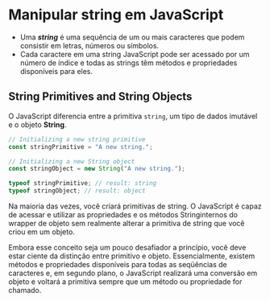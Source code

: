 # Manipular string em JavaScript

- Uma ***string*** é uma sequência de um ou mais caracteres que podem consistir em letras, números ou símbolos. 
- Cada caractere em uma string JavaScript pode ser acessado por um número de índice e todas as strings têm métodos e propriedades disponíveis para eles.

## String Primitives and String Objects

O JavaScript diferencia entre a primitiva `string`, um tipo de dados imutável e o objeto **String**.

```javascript
// Initializing a new string primitive
const stringPrimitive = "A new string.";

// Initializing a new String object
const stringObject = new String("A new string.");

typeof stringPrimitive; // result: string
typeof stringObject; // result: object
```

Na maioria das vezes, você criará primitivas de string. O JavaScript é capaz de acessar e utilizar as propriedades e os métodos Stringinternos do wrapper de objeto sem realmente alterar a primitiva de string que você criou em um objeto.

Embora esse conceito seja um pouco desafiador a princípio, você deve estar ciente da distinção entre primitivo e objeto. Essencialmente, existem métodos e propriedades disponíveis para todas as seqüências de caracteres e, em segundo plano, o JavaScript realizará uma conversão em objeto e voltará a primitiva sempre que um método ou propriedade for chamado.
